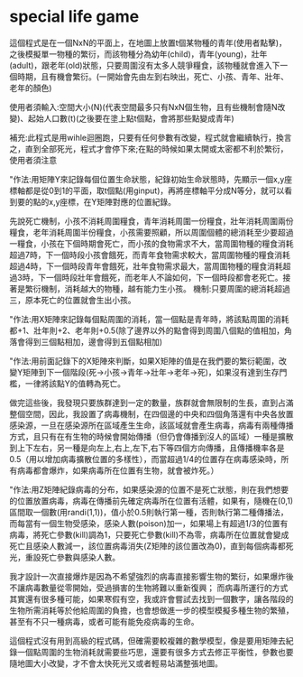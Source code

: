 # special life game
這個程式是在一個NxN的平面上，在地圖上放置t個某物種的青年(使用者點擊)，之後模擬單一物種的繁衍，而該物種分為幼年(child)，青年(young)，壯年(adult)，跟老年(old)狀態，只要周圍沒有太多人競爭糧食，該物種就會進入下一個時期，且有機會繁衍。(一開始會先由左到右映出，死亡、小孩、青年、壯年、老年的顏色)

使用者須輸入:空間大小(N)(代表空間最多只有NxN個生物，且有些機制會隨N改變)、起始人口數(t)(之後要在塗上點t個點，會將那些點變成青年)

補充:此程式是用wihle迴圈跑，只要有任何參數有改變，程式就會繼續執行，換言之，直到全部死光，程式才會停下來;在點的時候如果太開或太密都不利於繁衍，使用者須注意

"作法:用矩陣Y來記錄每個位置生命狀態，紀錄初始生命狀態時，先顯示一個x,y座標軸都是從0到1的平面，取t個點(用ginput)，再將座標軸平分成N等分，就可以看到要的點的x,y座標，在Y矩陣對應的位置紀錄。

先說死亡機制，小孩不消耗周圍糧食，青年消耗周圍一份糧食，壯年消耗周圍兩份糧食，老年消耗周圍半份糧食，小孩需要照顧，所以周圍個體的總消耗至少要超過一糧食，小孩在下個時期會死亡，而小孩的食物需求不大，當周圍物種的糧食消耗超過7時，下一個時段小孩會餓死，而青年食物需求較大，當周圍物種的糧食消耗超過4時，下一個時段青年會餓死，壯年食物需求最大，當周圍物種的糧食消耗超過3時，下一個時段壯年會餓死，而老年人不論如何，下一個時段都會老死亡。接著是繁衍機制，消耗越大的物種，越有能力生小孩。
 機制:只要周圍的總消耗超過三，原本死亡的位置就會生出小孩。

"作法:用X矩陣來記錄每個點周圍的消耗，當一個點是青年時，將該點周圍的消耗都+1、壯年則+2、老年則+0.5(除了邊界以外的點會得到周圍八個點的值相加，角落會得到三個點相加，邊會得到五個點相加)

"作法:用前面記錄下的X矩陣來判斷，如果X矩陣的值是在我們要的繁衍範圍，改變Y矩陣到下一個階段(死->小孩->青年->壯年->老年->死)，如果沒有達到生存門檻，一律將該點Y的值轉為死亡。

做完這些後，我發現只要族群達到一定的數量，族群就會無限制的生長，直到占滿整個空間，因此，我設置了病毒機制，在四個邊的中央和四個角落還有中央各放置感染源，一旦在感染源所在區域產生生命，該區域就會產生病毒，病毒有兩種傳播方式，且只有在有生物的時候會開始傳播（但仍會傳播到沒人的區域）一種是擴散到上下左右，另一種是向左上,右上,左下,右下等四個方向傳播，且傳播機率各是0.5（用以增加病毒擴散位置的多樣性），而當超過1/4的位置存在病毒感染時，所有病毒都會爆炸，如果病毒所在位置有生物，就會被炸死。）

"作法:用Z矩陣紀錄病毒的分布，如果感染源的位置不是死亡狀態，則在我們想要的位置放置病毒，病毒在傳播前先確定病毒所在位置有活體，如果有，隨機在(0,1)區間取一個數(用randi(1,1))，值小於0.5則執行第一種，否則執行第二種傳播法，而每當有一個生物受感染，感染人數(poison)加一，如果場上有超過1/3的位置有病毒，將死亡參數(kill)調為1，只要死亡參數(kill)不為零，病毒所在位置就會變成死亡且感染人數減一，該位置病毒消失(Z矩陣的該位置改為0)，直到每個病毒都死光，重設死亡參數與感染人數。

我才設計一次直接爆炸是因為不希望強烈的病毒直接影響生物的繁衍，如果爆炸後不讓病毒數量從零開始，受過損害的生物將難以重新復興；
而病毒所運行的方式其實還有很多種可能，如果寒假有空，我或許會嘗試去找到一個數字，讓各階段的生物所需消耗等於他給周圍的負擔，也會想做進一步的模型模擬多種生物的繁殖，甚至有不只一種病毒，或者可能有能免疫病毒的生命。

這個程式沒有用到高級的程式碼，但確需要較複雜的數學模型，像是要用矩陣去紀錄一個點周圍的生物消耗就需要些巧思，還要有很多方式去修正平衡性，參數也要隨地圖大小改變，才不會太快死光又或者輕易站滿整張地圖。
